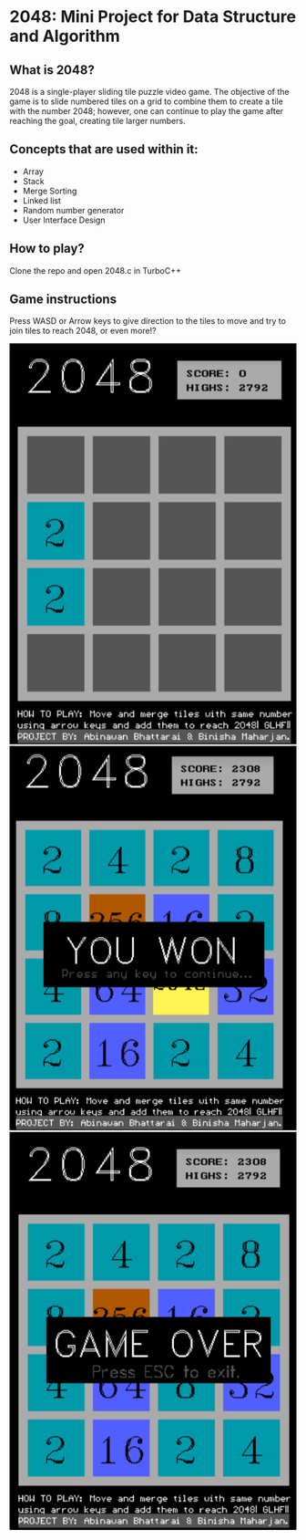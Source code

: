 # 2048: Mini Project for Data Structure and Algorithm
## What is 2048?
2048 is a single-player sliding tile puzzle video game.
The objective of the game is to slide numbered tiles on a grid to combine them to create a tile with the number 2048; however, one can continue to play the game after reaching the goal, creating tile larger numbers.


## Concepts that are used within it:
   - Array
   - Stack
   - Merge Sorting
   - Linked list
   - Random number generator
   - User Interface Design


## How to play?
   Clone the repo and open 2048.c in TurboC++

## Game instructions
  Press WASD or Arrow keys to give direction to the tiles to move and try to join tiles to reach 2048, or even more!?

![IMG 1](./img/initial.png?raw=true "initial")
![IMG 2](./img/gamewon.png?raw=true "gamewon")
![IMG 3](./img/gameover.png?raw=true "gameover")

